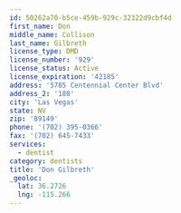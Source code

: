 ```yaml
---
id: 50262a70-b5ce-459b-929c-32322d9cbf4d
first_name: Don
middle_name: Collison
last_name: Gilbreth
license_type: DMD
license_number: '929'
license_status: Active
license_expiration: '42185'
address: '5785 Centennial Center Blvd'
address_2: '180'
city: 'Las Vegas'
state: NV
zip: '89149'
phone: '(702) 395-0366'
fax: '(702) 645-7433'
services:
  - dentist
category: dentists
title: 'Don Gilbreth'
_geoloc:
  lat: 36.2726
  lng: -115.266
---
```

